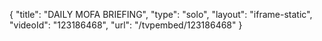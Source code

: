 {
    "title": "DAILY MOFA BRIEFING",
    "type": "solo",
    "layout": "iframe-static",
    "videoId": "123186468",
    "url": "\/tvpembed\/123186468"
}